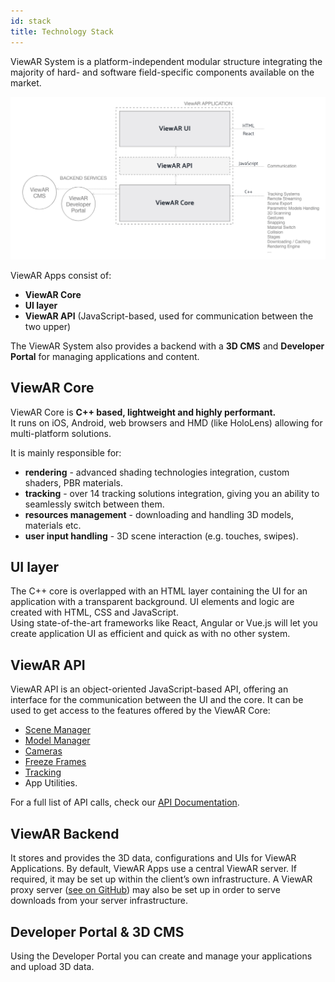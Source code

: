 ```yaml
---
id: stack
title: Technology Stack
---
```


ViewAR System is a platform-independent modular structure integrating the majority of hard- and software field-specific components available on the market.

![](assets/SystemStructureSketch.jpg)

ViewAR Apps consist of:

- **ViewAR Core**
- **UI layer**
- **ViewAR API** (JavaScript-based, used for communication between the two upper)

The ViewAR System also provides a backend with a **3D CMS** and **Developer Portal** for managing applications and content.

## ViewAR Core

ViewAR Core is **C++ based, lightweight and highly performant.**  
It runs on iOS, Android, web browsers and HMD (like HoloLens) allowing for multi-platform solutions.

It is mainly responsible for:

- **rendering** - advanced shading technologies integration, custom shaders, PBR materials.
- **tracking** - over 14 tracking solutions integration, giving you an ability to seamlessly switch between them.
- **resources management** - downloading and handling 3D models, materials etc.
- **user input handling** - 3D scene interaction (e.g. touches, swipes).

## UI layer

The C++ core is overlapped with an HTML layer containing the UI for an application with a transparent background. UI elements and logic are created with HTML, CSS and JavaScript.  
Using state-of-the-art frameworks like React, Angular or Vue.js will let you create application UI as efficient and quick as with no other system.

## ViewAR API

ViewAR API is an object-oriented JavaScript-based API, offering an interface for the communication between the UI and the core. It can be used to get access to the features offered by the ViewAR Core:

- [Scene Manager](/docs/sdk/basic_concepts/scene_management)
- [Model Manager](/docs/sdk/basic_concepts/models)
- [Cameras](/docs/sdk/basic_concepts/cameras)
- [Freeze Frames](/docs/sdk/basic_concepts/freeze_frames)
- [Tracking](/docs/sdk/basic_concepts/tracking)
- App Utilities.

For a full list of API calls, check our [API Documentation](http://test2.3.viewar.com/docs/index.html).

## ViewAR Backend

It stores and provides the 3D data, configurations and UIs for ViewAR Applications. By default, ViewAR Apps use a central ViewAR server. If required, it may be set up within the client’s own infrastructure. A ViewAR proxy server ([see on GitHub](https://github.com/viewar/viewar-proxy)) may also be set up in order to serve downloads from your server infrastructure.

## Developer Portal & 3D CMS

Using the Developer Portal you can create and manage your applications and upload 3D data.

